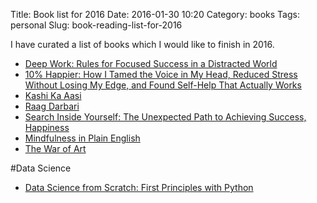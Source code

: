 Title: Book list for 2016
Date: 2016-01-30 10:20
Category: books
Tags: personal
Slug: book-reading-list-for-2016


I have curated a list of books which I would like to finish in 2016. 

- [Deep Work: Rules for Focused Success in a Distracted World](http://amzn.to/1TsHnku)
- [10% Happier: How I Tamed the Voice in My Head, Reduced Stress Without Losing My Edge, and Found Self-Help That Actually Works](http://amzn.to/1m3brpq)
- [Kashi Ka Aasi](http://amzn.to/20yTZZj)
- [Raag Darbari](http://amzn.to/1PGd2ZP)
- [Search Inside Yourself: The Unexpected Path to Achieving Success, Happiness](http://amzn.to/1Sqad4n)
- [Mindfulness in Plain English](http://amzn.to/1RRQOKM)
- [The War of Art](http://amzn.to/1Sqaog5)

#Data Science
- [Data Science from Scratch: First Principles with Python](http://amzn.to/1Sqbvwi) 